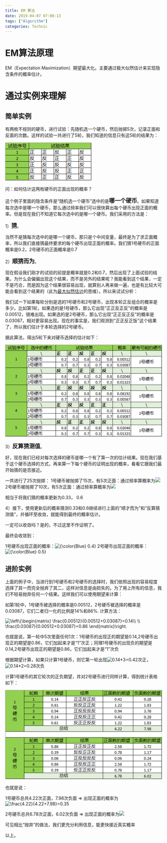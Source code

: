 ```yaml
---
title: EM 算法
date: 2019-04-07 07:08:13
tags: ["Algorithm"]
categories: Technic
---
```


# EM算法原理

EM（Expectation Maximization）期望最大化。主要通过极大似然估计来实现隐含条件的概率估计。

# 通过实例来理解

## 简单实例

有两枚不规则的硬币，进行试验：先随机选一个硬币，然后抛掷5次，记录正面和反面的次数。这样的试验一共进行了5轮，我们知道的信息只有这5轮的结果为：

![](/uploads/EM_1.png)

问：如何估计这两枚硬币的正面出现的概率？

这个例子里面的隐含条件是“随机选一个硬币”选中的是<font size="4">**哪一个硬币**</font>。如果知道每次选中是哪一个硬币，那么通过频率我们可以很快算出每个硬币出现正面的概率。但是现在我们不知道它每次选中的是哪一个硬币。我们采用的方法是：

1）<font size="4">**猜**</font>。

当然不是猜每次选中的是哪一个硬币，那只是个中间变量，最终是为了求正面概率，所以我们直接猜最终要求的每个硬币出现正面的概率。我们猜1号硬币的正面概率是0.2，2号硬币的正面概率是0.7

2）<font size="4">**顺猜而为**</font>。

现在假设我们刚才的试验的前提是概率就是0.2和0.7，然后出现了上面试验的结果。为什么会偏偏出现这个结果，而不是另外的结果呢？我能看到这个结果，一定不是巧合，而是因为这个结果很容易出现，就算别人再来做一遍，也是有比较大可能会看到这个结果的（此为[最大似然估计](https://dorianzi.github.io/2019/03/27/MLE/#more)的思维）。所以来试试分析：

我们试一下如果每轮分别是选的1号硬币和2号硬币，出现本轮正反组合的概率是多少。比如第1轮，如果选的是1号硬币，那么它出现“正正反正反”的概率是0.00512，很难出现。如果选的是2号硬币，那么它出现“正正反正反”的概率是0.03087，相对更容易出现。现在的事实是，我们观测到“正正反正饭”这个结果了，所以我们估计于本轮选择的2号硬币。

据此算法，得出5轮下来对硬币选择的估计如下：

![](/uploads/EM_2.png)

3）<font size="4">**反算猜测值**</font>。

好，现在我们已经对每次选择的硬币是哪一个有了第一次的估计结果。现在我们基于这个硬币选择的方式，再来算一下每个硬币的证明出现的概率，看看它跟我们最开始猜的是否接近。

一共进行了25次抛掷：
1号硬币被抛掷了15次，有5次正面：通过频率算概率为<img src="https://latex.codecogs.com/gif.latex?{\color{Red}&space;0.33}" />
2号硬币被抛掷了10次，有5次正面：通过频率算概率为<img src="https://latex.codecogs.com/gif.latex?{\color{Red}&space;0.6}" />

相当于将我们猜的概率更新为0.33， 0.6

4）接下，使用更新后的概率猜测0.33和0.6继续进行上面的“顺才而为”和“反算猜测值”，并循环至收敛，就能得到最终的概率估计。

一定可以收敛吗？是的，不过这里不作证明了。

最终会收敛到：

1号硬币出现正面的概率：<img src="https://latex.codecogs.com/gif.latex?{\color{Blue}&space;0.4}" title="{\color{Blue} 0.4}" />
2号硬币出现正面的概率：<img src="https://latex.codecogs.com/gif.latex?{\color{Blue}&space;0.5}" title="{\color{Blue} 0.5}" />


## 进阶实例

上面的例子中，当进行到1号硬币和2号硬币的选择时，我们依照出现的容易程度选择了其一而完全抛弃了其二，这样对信息是由损失的。为了用上所有的信息，我们不轻易抛弃任何一个结果。这样我们可以使用期望来计算：

如第1轮中，1号硬币被选择的概率是0.00512，2号硬币被选择的概率是0.03087，它们二者归一化的比例是14%和86%.
计算方法：

<img src="https://latex.codecogs.com/gif.latex?\left\{\begin{matrix}&space;\frac{0.00512}{0.00512&plus;0.03087}=0.14\\&space;\\&space;\frac{0.03087}{0.00512&plus;0.03087}=0.86&space;\end{matrix}\right." title="\left\{\begin{matrix} \frac{0.00512}{0.00512+0.03087}=0.14\\ \\ \frac{0.03087}{0.00512+0.03087}=0.86 \end{matrix}\right." />

也就是说，第一轮中5次里面任何1次：1号硬币的出现正的期望是0.14,2号硬币出现正的期望是0.86，它们加起来才是“1”次正；同理1号硬币的出现负的期望是0.14,2号硬币出现正的期望是0.86，它们加起来才是“1”次负

根据期望计算，如果只计算1号硬币，则它第一轮出现<img src="https://latex.codecogs.com/gif.latex?0.14*3=0.42" title="0.14*3=0.42" />次正，<img src="https://latex.codecogs.com/gif.latex?0.14*2=0.28" title="0.14*2=0.28" />次负

计算1号硬币的其它轮次的正负期望，并对2号硬币进行同样计算，得到统计表格如下：

![](/uploads/EM_3.png)

也就是说：

1号硬币总共4.22次正面，7.98次负面 => 出现正面的概率为<img src="https://latex.codecogs.com/gif.latex?\frac{4.22}{4.22&plus;7.98}={\color{Red}0.35}" title="\frac{4.22}{4.22+7.98}=0.35" />

2号硬币总共6.78次正面，6.02次负面 => 出现正面的概率为<img src="https://latex.codecogs.com/gif.latex?\frac{6.78}{6.78&plus;6.02}={\color{Red}0.53}"  />

可见相比“抛弃”的做法，我们更充分利用信息，能更快接近真实概率

以上。




